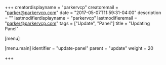+++
creatordisplayname = "parkervcp"
creatoremail = "parker@parkervcp.com"
date = "2017-05-07T11:59:31-04:00"
description = ""
lastmodifierdisplayname = "parkervcp"
lastmodifieremail = "parker@parkervcp.com"
tags = ["Update", "Panel"]
title = "Updating Panel"

[menu]

  [menu.main]
    identifier = "update-panel"
    parent = "update"
    weight = 20

+++
